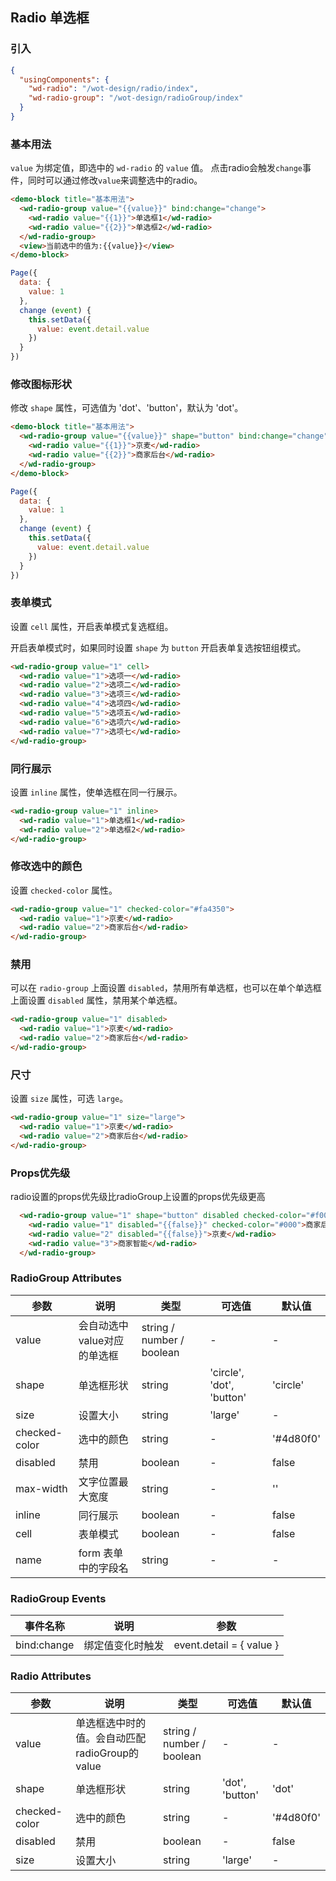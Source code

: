 ## Radio 单选框

### 引入

```json
{
  "usingComponents": {
    "wd-radio": "/wot-design/radio/index",
    "wd-radio-group": "/wot-design/radioGroup/index"
  }
}
```

### 基本用法

`value` 为绑定值，即选中的 `wd-radio` 的 `value` 值。
点击radio会触发`change`事件，同时可以通过修改`value`来调整选中的radio。

```html
<demo-block title="基本用法">
  <wd-radio-group value="{{value}}" bind:change="change">
    <wd-radio value="{{1}}">单选框1</wd-radio>
    <wd-radio value="{{2}}">单选框2</wd-radio>
  </wd-radio-group>
  <view>当前选中的值为:{{value}}</view>
</demo-block>
```
```javascript
Page({
  data: {
    value: 1
  },
  change (event) {
    this.setData({
      value: event.detail.value
    })
  }
})
```

### 修改图标形状

修改 `shape` 属性，可选值为 'dot'、'button'，默认为 'dot'。

```html
<demo-block title="基本用法">
  <wd-radio-group value="{{value}}" shape="button" bind:change="change">
    <wd-radio value="{{1}}">京麦</wd-radio>
    <wd-radio value="{{2}}">商家后台</wd-radio>
  </wd-radio-group>
</demo-block>
```
```javascript
Page({
  data: {
    value: 1
  },
  change (event) {
    this.setData({
      value: event.detail.value
    })
  }
})
```

### 表单模式

设置 `cell` 属性，开启表单模式复选框组。

开启表单模式时，如果同时设置 `shape` 为 `button` 开启表单复选按钮组模式。

```html
<wd-radio-group value="1" cell>
  <wd-radio value="1">选项一</wd-radio>
  <wd-radio value="2">选项二</wd-radio>
  <wd-radio value="3">选项三</wd-radio>
  <wd-radio value="4">选项四</wd-radio>
  <wd-radio value="5">选项五</wd-radio>
  <wd-radio value="6">选项六</wd-radio>
  <wd-radio value="7">选项七</wd-radio>
</wd-radio-group>
```

### 同行展示

设置 `inline` 属性，使单选框在同一行展示。

```html
<wd-radio-group value="1" inline>
  <wd-radio value="1">单选框1</wd-radio>
  <wd-radio value="2">单选框2</wd-radio>
</wd-radio-group>
```

### 修改选中的颜色

设置 `checked-color` 属性。

```html
<wd-radio-group value="1" checked-color="#fa4350">
  <wd-radio value="1">京麦</wd-radio>
  <wd-radio value="2">商家后台</wd-radio>
</wd-radio-group>
```

### 禁用

可以在 `radio-group` 上面设置 `disabled`，禁用所有单选框，也可以在单个单选框上面设置 `disabled` 属性，禁用某个单选框。

```html
<wd-radio-group value="1" disabled>
  <wd-radio value="1">京麦</wd-radio>
  <wd-radio value="2">商家后台</wd-radio>
</wd-radio-group>
```

### 尺寸

设置 `size` 属性，可选 `large`。

```html
<wd-radio-group value="1" size="large">
  <wd-radio value="1">京麦</wd-radio>
  <wd-radio value="2">商家后台</wd-radio>
</wd-radio-group>
```

### Props优先级

radio设置的props优先级比radioGroup上设置的props优先级更高

```html
  <wd-radio-group value="1" shape="button" disabled checked-color="#f00">
    <wd-radio value="1" disabled="{{false}}" checked-color="#000">商家后台</wd-radio>
    <wd-radio value="2" disabled="{{false}}">京麦</wd-radio>
    <wd-radio value="3">商家智能</wd-radio>
  </wd-radio-group>
```

### RadioGroup Attributes
| 参数      | 说明                                 | 类型      | 可选值       | 默认值   |
|---------- |------------------------------------ |---------- |------------- |-------- |
| value | 会自动选中value对应的单选框 | string / number / boolean | - | - |
| shape | 单选框形状 | string | 'circle', 'dot', 'button' | 'circle' |
| size | 设置大小 | string | 'large' | - |
| checked-color | 选中的颜色 | string | - | '#4d80f0' |
| disabled | 禁用 | boolean | - | false |
| max-width | 文字位置最大宽度 | string | - | '' |
| inline | 同行展示 | boolean | - | false |
| cell | 表单模式 | boolean | - | false |
| name | form 表单中的字段名 | string | - | - |

### RadioGroup Events

| 事件名称      | 说明                                 | 参数     |
|------------- |------------------------------------ |--------- |
| bind:change | 绑定值变化时触发 | event.detail = { value }  |

### Radio Attributes

| 参数      | 说明                                 | 类型      | 可选值       | 默认值   |
|---------- |------------------------------------ |---------- |------------- |-------- |
| value | 单选框选中时的值。会自动匹配radioGroup的value | string / number / boolean | - | - |
| shape | 单选框形状 | string | 'dot', 'button' | 'dot' |
| checked-color | 选中的颜色 | string | - | '#4d80f0' |
| disabled | 禁用 | boolean | - | false |
| size | 设置大小 | string | 'large' | - |